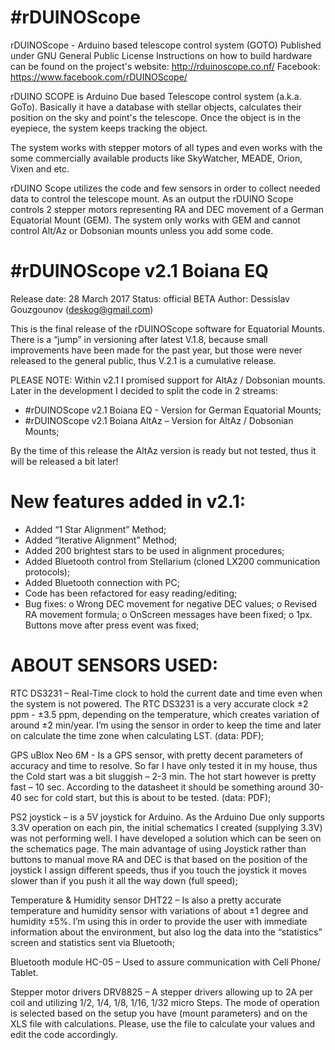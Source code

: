 #rDUINOScope
===========================================================
rDUINOScope - Arduino based telescope control system (GOTO)
Published under GNU General Public License
Instructions on how to build hardware can be found on the project's website: http://rduinoscope.co.nf/
Facebook: https://www.facebook.com/rDUINOScope/


rDUINO SCOPE is Arduino Due based Telescope control system (a.k.a. GoTo). Basically it have a database with stellar objects, calculates their position on the sky and point's the telescope. Once the object is in the eyepiece, the system keeps tracking the object.

The system works with stepper motors of all types and even works with the some commercially available products like SkyWatcher, MEADE, Orion, Vixen and etc.

rDUINO Scope utilizes the code and few sensors in order to collect needed data to control the telescope mount. As an output the rDUINO Scope controls 2 stepper motors representing RA and DEC movement of a German Equatorial Mount (GEM). The system only works with GEM and cannot control Alt/Az or Dobsonian mounts unless you add some code.


#rDUINOScope v2.1 Boiana EQ 
===========================================================
Release date: 28 March 2017
Status: official BETA
Author: Dessislav Gouzgounov (deskog@gmail.com)


This is the final release of the rDUINOScope software for Equatorial Mounts. There is a “jump” in versioning after latest V.1.8, because small improvements have been made for the past year, but those were never released to the general public, thus V.2.1 is a cumulative release.

PLEASE NOTE: Within v2.1 I promised support for AltAz / Dobsonian mounts. Later in the development I decided to split the code in 2 streams:
- #rDUINOScope v2.1 Boiana EQ  - Version for German Equatorial Mounts; 
- #rDUINOScope v2.1 Boiana AltAz – Version for AltAz / Dobsonian Mounts;

By the time of this release the AltAz version is ready but not tested, thus it will be released a bit later!


New features added in v2.1:
===========================================================
- Added “1 Star Alignment” Method;
- Added “Iterative Alignment” Method;
- Added 200 brightest stars to be used in alignment procedures;
- Added Bluetooth control from Stellarium (cloned LX200 communication protocols);
- Added Bluetooth connection with PC;
- Code has been refactored for easy reading/editing;
- Bug fixes:
	o Wrong DEC movement for negative DEC values;
	o Revised RA movement formula;
	o OnScreen messages have been fixed;
	o 1px. Buttons move after press event was fixed;




ABOUT SENSORS USED:
===========================================================

RTC DS3231 – Real-Time clock to hold the current date and time even when the system is not powered. The RTC DS3231 is a very accurate clock ±2 ppm - ±3.5 ppm, depending on the temperature, which creates variation of around ±2 min/year. I’m using the sensor in order to keep the time and later on calculate the time zone when calculating LST. (data: PDF);

GPS uBlox Neo 6M - Is a GPS sensor, with pretty decent parameters of accuracy and time to resolve. So far I have only tested it in my house, thus the Cold start was a bit sluggish – 2-3 min. The hot start however is pretty fast – 10 sec. According to the datasheet it should be something around 30-40 sec for cold start, but this is about to be tested. (data: PDF);

PS2 joystick – is a 5V joystick for Arduino. As the Arduino Due only supports 3.3V operation on each pin, the initial schematics I created (supplying 3.3V) was not performing well. I have developed a solution which can be seen on the schematics page. The main advantage of using Joystick rather than buttons to manual move RA and DEC is that based on the position of the joystick I assign different speeds, thus if you touch the joystick it moves slower than if you push it all the way down (full speed);

Temperature & Humidity sensor DHT22 – Is also a pretty accurate temperature and humidity sensor with variations of about ±1 degree and humidity ±5%. I’m using this in order to provide the user with immediate information about the environment, but also log the data into the “statistics” screen and statistics sent via Bluetooth;

Bluetooth module HC-05 – Used to assure communication with Cell Phone/ Tablet.

Stepper motor drivers DRV8825 – A stepper drivers allowing up to 2A per coil and utilizing 1/2, 1/4, 1/8, 1/16, 1/32 micro Steps. The mode of operation is selected based on the setup you have (mount parameters) and on the XLS file with calculations. Please, use the file to calculate your values and edit the code accordingly.
